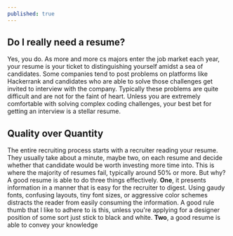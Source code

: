 ```yaml
---
published: true
---
```

## Do I really need a resume?

Yes, you do. As more and more cs majors enter the job market each year, your resume is your ticket to distinguishing yourself amidst a sea of candidates. Some companies tend to post problems on platforms like Hackerrank and candidates who are able to solve those challenges get invited to interview with the company. Typically these problems are quite difficult and are not for the faint of heart. Unless you are extremely comfortable with solving complex coding challenges, your best bet for getting an interview is a stellar resume.

## Quality over Quantity

The entire recruiting process starts with a recruiter reading your resume. They usually take about a minute, maybe two, on each resume and decide whether that candidate would be worth investing more time into. This is where the majority of resumes fail, typically around 50% or more. But why? A good resume is able to do three things effectively. **One**, it presents information in a manner that is easy for the recruiter to digest. Using gaudy fonts, confusing layouts, tiny font sizes, or aggressive color schemes distracts the reader from easily consuming the information. A good rule thumb that I like to adhere to is this, unless you're applying for a designer position of some sort just stick to black and white. **Two**, a good resume is able to convey your knowledge

